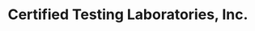 ---
title: "Certified Testing Laboratories, Inc."
url: /bethlehem/certified-testing-laboratories-inc/
shop: shop
---
